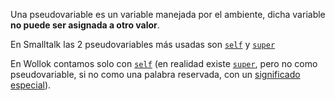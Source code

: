 Una pseudovariable es un variable manejada por el ambiente, dicha variable **no puede ser asignada a otro valor**.

En Smalltalk las 2 pseudovariables más usadas son [`self`](self.md) y [`super`](super.md)

En Wollok contamos solo con [`self`](self.md) (en realidad existe [`super`](super.md), pero no como pseudovariable, si no como una palabra reservada, con un [ significado especial](super.md)).
